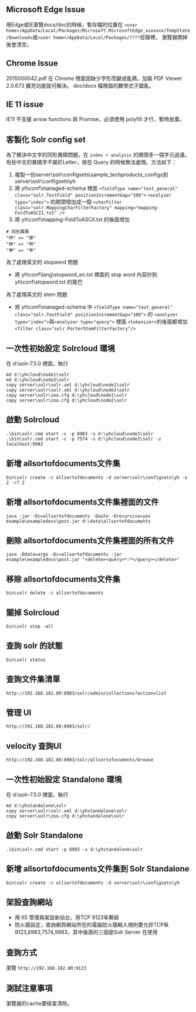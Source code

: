 

## Microsoft Edge Issue
用Edge或IE瀏覽docx/doc的時候，暫存檔的位置在 
`<user home>/AppData/Local/Packages/Microsoft.MicrosoftEdge_xxxxxxx/TempState/Downloads`或`<user home>/AppData/Local/Packages/????`目錄裡，
瀏覽器關掉後會清空。

## Chrome Issue
2015000042.pdf 在 Chrome 裡面因缺少字形而變成亂碼，加裝 PDF Viewer 2.0.673 擴充功能就可解決。 doc/docx 檔裡面的數學式子錯亂。


## IE 11 issue
IE11 不支援 arrow functions 與 Promise，必須使用 polyfill 才行，暫時放棄。

## 客製化 Solr config set
為了解決中文字的同形異碼問題，在 `index > analysis` 的開頭多一個字元過濾。有些中文的異碼字不屬於Letter，故在 Query 的時候無法處理。方法如下：
1. 複製一份server\solr\configsets\sample_techproducts_configs到server\solr\configsets\yh
1. 將 yh\conf\managed-schema 裡面
`<fieldType name="text_general" class="solr.TextField" positionIncrementGap="100">`
    `<analyzer type="index">` 的開頭增加成一個
        `<charFilter class="solr.MappingCharFilterFactory" mapping="mapping-FoldToASCII.txt" />`
1. 將 yh\conf\mapping-FoldToASCII.txt 的後面增加
```
# 同形異碼
"㈻" => "學"
"林" => "林"
"㆙" => "甲"
```
為了處理英文的 stopword 問題
* 將 yh\conf\lang\stopword_en.txt 裡面的 stop word 內容抄到 yh\conf\stopword.txt 的尾巴

為了處理英文的 stem 問題


* 將 yh\conf\managed-schema 中
`<fieldType name="text_general" class="solr.TextField" positionIncrementGap="100">` 的
`<analyzer type="index">`與`<analyzer type="query">` 裡面 `<tokenizer>`的後面都增加 `<filter class="solr.PorterStemFilterFactory"/>`



## 一次性初始設定 Solrcloud 環境
在 d:\solr-7.5.0 裡面，執行
```
md d:\yhcloud\node1\solr
md d:\yhcloud\node2\solr
copy server\solr\solr.xml d:\yhcloud\node1\solr
copy server\solr\solr.xml d:\yhcloud\node2\solr
copy server\solr\zoo.cfg d:\yhcloud\node1\solr
copy server\solr\zoo.cfg d:\yhcloud\node2\solr
```
## 啟動 Solrcloud
```
.\bin\solr.cmd start -c -p 8983 -s d:\yhcloud\node1\solr
.\bin\solr.cmd start -c -p 7574 -s d:\yhcloud\node2\solr -z localhost:9983
```
## 新增 allsortofdocuments文件集
```
bin\solr create -c allsortofdocuments -d server\solr\configsets\yh -s 2 -rf 2
```
## 新增 allsortofdocuments文件集裡面的文件
```
java -jar -Dc=allsortofdocuments -Dauto -Drecursive=yes example\exampledocs\post.jar d:\data\allsortofdocuments
```
## 刪除 allsortofdocuments文件集裡面的所有文件
```
java -Ddata=args -Dc=allsortofdocuments -jar example\exampledocs\post.jar "<delete><query>*:*</query></delete>"
```

## 移除 allsortofdocuments文件集 
```
bin\solr delete -c allsortofdocuments
```
## 關掉 Solrcloud
```
bin\solr stop -all
```
## 查詢 solr 的狀態
```
bin\solr status
```
## 查詢文件集清單
`http://192.168.182.80:8983/solr/admin/collections?action=list`

## 管理 UI
`http://192.168.182.80:8983/solr/`

## velocity 查詢UI
`http://192.168.182.80:8983/solr/allsortofocuments/browse`

## 一次性初始設定 Standalone 環境
在 d:\solr-7.5.0 裡面，執行
```
md d:\yhstandalone\solr
copy server\solr\solr.xml d:\yhstandalone\solr
copy server\solr\zoo.cfg d:\yhstandalone\solr
```
## 啟動 Solr Standalone
```
.\bin\solr.cmd start -p 8983 -s d:\yhstandalone\solr
```
## 新增 allsortofdocuments文件集到 Solr Standalone
```
bin\solr create -c allsortofdocuments -d server\solr\configsets\yh
```
## 架設查詢網站
* 用 IIS 管理員架設新站台，用TCP 9123阜繫結
* 防火牆設定，查詢網頁網站所在的電腦防火牆輸入規則要允許TCP阜9123,8983,7574,9983，其中後面的三個是Solr Server 在使用

## 查詢方式
瀏覽 `http://192.168.182.80:9123`

## 測試注意事項
瀏覽器的cache要經查清除。

